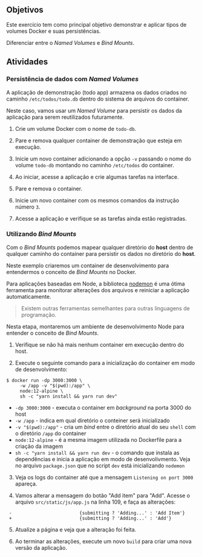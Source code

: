 ## Objetivos

Este exercício tem como principal objetivo demonstrar e aplicar tipos de volumes Docker e suas persistências.

Diferenciar entre o *Named Volumes* e *Bind Mounts*.

## Atividades

### Persistência de dados com *Named Volumes*

A aplicação de demonstração (todo app) armazena os dados criados no caminho `/etc/todos/todo.db` dentro do sistema de arquivos do container.

Neste caso, vamos usar um *Named Volume* para persistir os dados da aplicação para serem reutilizados futuramente.

1. Crie um volume Docker com o nome de `todo-db`.

2. Pare e remova qualquer container de demonstração que esteja em execução.

3. Inicie um novo container adicionando a opção `-v` passando o nome do volume `todo-db` montando no caminho `/etc/todos` do container.

4. Ao iniciar, acesse a aplicação e crie algumas tarefas na interface.

5. Pare e remova o container.

6. Inicie um novo container com os mesmos comandos da instrução número `3`.

7. Acesse a aplicação e verifique se as tarefas ainda estão registradas.

### Utilizando *Bind Mounts*

Com o *Bind Mounts* podemos mapear qualquer diretório do **host** dentro de qualquer caminho do container para persistir os dados no diretório do **host**.

Neste exemplo criaremos um container de desenvolvimento para entendermos o conceito de *Bind Mounts* no Docker.

Para aplicações baseadas em Node, a biblioteca [nodemon](https://www.npmjs.com/package/nodemon) é uma ótima ferramenta para monitorar alterações dos arquivos e reiniciar a aplicação automaticamente.
> Existem outras ferramentas semelhantes para outras linguagens de programação.

Nesta etapa, montaremos um ambiente de desenvolvimento Node para entender o conceito de *Bind Mounts*.

1. Verifique se não há mais nenhum container em execução dentro do host.

2. Execute o seguinte comando para a inicialização do container em modo de desenvolvimento:
```shell
$ docker run -dp 3000:3000 \
     -w /app -v "$(pwd):/app" \
     node:12-alpine \
     sh -c "yarn install && yarn run dev"
```
- `-dp 3000:3000` - executa o container em *background* na porta 3000 do host
- `-w /app` - indica em qual diretório o conteiner será inicializado
- `-v "$(pwd):/app"` - cria um *bind* entre o diretório atual do seu `shell` com o diretório `/app` do container
- `node:12-alpine` - é a mesma imagem utilizada no Dockerfile para a criação da imagem
- `sh -c "yarn install && yarn run dev` - o comando que instala as dependências e inicia a aplicação em modo de desenvolivmento. Veja no arquivo `package.json` que no script `dev` está inicializando `nodemon`

3. Veja os logs do container até que a mensagem `Listening on port 3000` apareça.

4. Vamos alterar a mensagem do botão "Add item" para "Add". Acesse o arquivo `src/static/js/app.js` na linha 109, e faça as alterações:
```
 -                         {submitting ? 'Adding...' : 'Add Item'}
 +                         {submitting ? 'Adding...' : 'Add'}
```

5. Atualize a página e veja que a alteração foi feita.

6. Ao terminar as alterações, execute um novo `build` para criar uma nova versão da aplicação.
